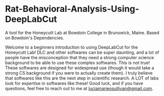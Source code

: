 # Rat-Behavioral-Analysis-Using-DeepLabCut
A tool for the Honeycutt Lab at Bowdoin College in Brunswick, Maine. Based on Bowdoin's Dependencies. 

Welcome to a beginners introduction to using DeepLabCut for the Honeycutt Lab! DLC and other softwares can be super daunting, and a lot of people have the misconception that they need a strong computer science background to be able to use these complex softwares. This is not true! These softwares are designed for widespread use (though it would take a strong CS background if you were to actually create them). I truly believe that softwares like this are the next step in scientific research. A LOT of labs look for expertise in softwares like these! Good luck, and if you have questions, feel free to reach out to me at luciamarieosullivan@gmail.com. 
